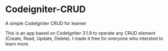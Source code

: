 # Codeigniter-CRUD
A simple CodeIgniter CRUD for learner

This is an app based on CodeIgniter 3.1.9 to operate any CRUD element (Create, Read, Update, Delete). I made it free for everyone who intersted to learn more.

